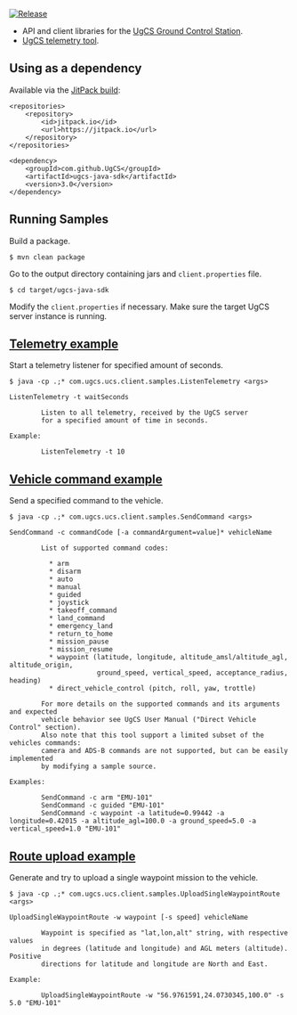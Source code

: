 [![Release](https://jitpack.io/v/UgCS/ugcs-java-sdk.svg)](https://jitpack.io/#UgCS/ugcs-java-sdk)

 - API and client libraries for the [UgCS Ground Control Station](https://www.ugcs.com/).
 - [UgCS telemetry tool](https://github.com/ugcs/ugcs-java-sdk/tree/master/ucs-telemetry-tool).

## Using as a dependency

Available via the [JitPack build](https://jitpack.io/#UgCS/ugcs-java-sdk):

```
<repositories>
    <repository>
        <id>jitpack.io</id>
        <url>https://jitpack.io</url>
    </repository>
</repositories>
```
```
<dependency>
    <groupId>com.github.UgCS</groupId>
    <artifactId>ugcs-java-sdk</artifactId>
    <version>3.0</version>
</dependency>
```

## Running Samples

Build a package.

```
$ mvn clean package
```

Go to the output directory containing jars and `client.properties` file.

```
$ cd target/ugcs-java-sdk
```

Modify the `client.properties` if necessary. Make sure the target UgCS server instance is running.

## [Telemetry example](https://github.com/ugcs/ugcs-java-sdk/blob/master/ucs-client/src/main/java/com/ugcs/ucs/client/samples/ListenTelemetry.java)

Start a telemetry listener for specified amount of seconds.

```
$ java -cp .;* com.ugcs.ucs.client.samples.ListenTelemetry <args>
```

```
ListenTelemetry -t waitSeconds

        Listen to all telemetry, received by the UgCS server
        for a specified amount of time in seconds.

Example:

        ListenTelemetry -t 10
```

## [Vehicle command example](https://github.com/ugcs/ugcs-java-sdk/blob/master/ucs-client/src/main/java/com/ugcs/ucs/client/samples/SendCommand.java)

Send a specified command to the vehicle.

```
$ java -cp .;* com.ugcs.ucs.client.samples.SendCommand <args>
```

```
SendCommand -c commandCode [-a commandArgument=value]* vehicleName

        List of supported command codes:

          * arm
          * disarm
          * auto
          * manual
          * guided
          * joystick
          * takeoff_command
          * land_command
          * emergency_land
          * return_to_home
          * mission_pause
          * mission_resume
          * waypoint (latitude, longitude, altitude_amsl/altitude_agl, altitude_origin,
                      ground_speed, vertical_speed, acceptance_radius, heading)
          * direct_vehicle_control (pitch, roll, yaw, trottle)

        For more details on the supported commands and its arguments and expected
        vehicle behavior see UgCS User Manual ("Direct Vehicle Control" section).
        Also note that this tool support a limited subset of the vehicles commands:
        camera and ADS-B commands are not supported, but can be easily implemented
        by modifying a sample source.

Examples:

        SendCommand -c arm "EMU-101"
        SendCommand -c guided "EMU-101"
        SendCommand -c waypoint -a latitude=0.99442 -a longitude=0.42015 -a altitude_agl=100.0 -a ground_speed=5.0 -a vertical_speed=1.0 "EMU-101"
```

## [Route upload example](https://github.com/ugcs/ugcs-java-sdk/blob/master/ucs-client/src/main/java/com/ugcs/ucs/client/samples/UploadSingleWaypointRoute.java)

Generate and try to upload a single waypoint mission to the vehicle.

```
$ java -cp .;* com.ugcs.ucs.client.samples.UploadSingleWaypointRoute <args>
```

```
UploadSingleWaypointRoute -w waypoint [-s speed] vehicleName

        Waypoint is specified as "lat,lon,alt" string, with respective values
        in degrees (latitude and longitude) and AGL meters (altitude). Positive
        directions for latitude and longitude are North and East.

Example:

        UploadSingleWaypointRoute -w "56.9761591,24.0730345,100.0" -s 5.0 "EMU-101"
```
